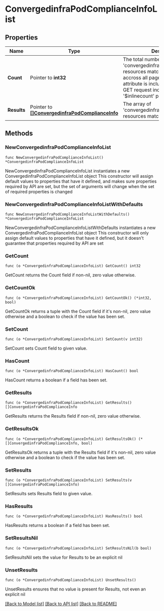 # ConvergedinfraPodComplianceInfoList

## Properties

Name | Type | Description | Notes
------------ | ------------- | ------------- | -------------
**Count** | Pointer to **int32** | The total number of &#39;convergedinfra.PodComplianceInfo&#39; resources matching the request, accross all pages. The &#39;Count&#39; attribute is included when the HTTP GET request includes the &#39;$inlinecount&#39; parameter. | [optional] 
**Results** | Pointer to [**[]ConvergedinfraPodComplianceInfo**](ConvergedinfraPodComplianceInfo.md) | The array of &#39;convergedinfra.PodComplianceInfo&#39; resources matching the request. | [optional] 

## Methods

### NewConvergedinfraPodComplianceInfoList

`func NewConvergedinfraPodComplianceInfoList() *ConvergedinfraPodComplianceInfoList`

NewConvergedinfraPodComplianceInfoList instantiates a new ConvergedinfraPodComplianceInfoList object
This constructor will assign default values to properties that have it defined,
and makes sure properties required by API are set, but the set of arguments
will change when the set of required properties is changed

### NewConvergedinfraPodComplianceInfoListWithDefaults

`func NewConvergedinfraPodComplianceInfoListWithDefaults() *ConvergedinfraPodComplianceInfoList`

NewConvergedinfraPodComplianceInfoListWithDefaults instantiates a new ConvergedinfraPodComplianceInfoList object
This constructor will only assign default values to properties that have it defined,
but it doesn't guarantee that properties required by API are set

### GetCount

`func (o *ConvergedinfraPodComplianceInfoList) GetCount() int32`

GetCount returns the Count field if non-nil, zero value otherwise.

### GetCountOk

`func (o *ConvergedinfraPodComplianceInfoList) GetCountOk() (*int32, bool)`

GetCountOk returns a tuple with the Count field if it's non-nil, zero value otherwise
and a boolean to check if the value has been set.

### SetCount

`func (o *ConvergedinfraPodComplianceInfoList) SetCount(v int32)`

SetCount sets Count field to given value.

### HasCount

`func (o *ConvergedinfraPodComplianceInfoList) HasCount() bool`

HasCount returns a boolean if a field has been set.

### GetResults

`func (o *ConvergedinfraPodComplianceInfoList) GetResults() []ConvergedinfraPodComplianceInfo`

GetResults returns the Results field if non-nil, zero value otherwise.

### GetResultsOk

`func (o *ConvergedinfraPodComplianceInfoList) GetResultsOk() (*[]ConvergedinfraPodComplianceInfo, bool)`

GetResultsOk returns a tuple with the Results field if it's non-nil, zero value otherwise
and a boolean to check if the value has been set.

### SetResults

`func (o *ConvergedinfraPodComplianceInfoList) SetResults(v []ConvergedinfraPodComplianceInfo)`

SetResults sets Results field to given value.

### HasResults

`func (o *ConvergedinfraPodComplianceInfoList) HasResults() bool`

HasResults returns a boolean if a field has been set.

### SetResultsNil

`func (o *ConvergedinfraPodComplianceInfoList) SetResultsNil(b bool)`

 SetResultsNil sets the value for Results to be an explicit nil

### UnsetResults
`func (o *ConvergedinfraPodComplianceInfoList) UnsetResults()`

UnsetResults ensures that no value is present for Results, not even an explicit nil

[[Back to Model list]](../README.md#documentation-for-models) [[Back to API list]](../README.md#documentation-for-api-endpoints) [[Back to README]](../README.md)


